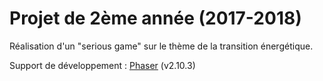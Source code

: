 # Projet de 2ème année (2017-2018)

Réalisation d'un "serious game" sur le thème de la transition énergétique.

Support de développement : [Phaser](http://phaser.io/) (v2.10.3)
